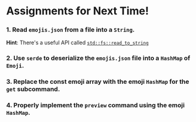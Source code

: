 # Assignments for Next Time!

### 1. Read `emojis.json` from a file into a `String`.
__Hint__: There's a useful API called
[`std::fs::read_to_string`](https://doc.rust-lang.org/std/fs/fn.read_to_string.html)

### 2. Use `serde` to deserialize the `emojis.json` file into a `HashMap` of `Emoji`.

### 3. Replace the const emoji array with the emoji `HashMap` for the `get` subcommand.

### 4. Properly implement the `preview` command using the emoji `HashMap`.
